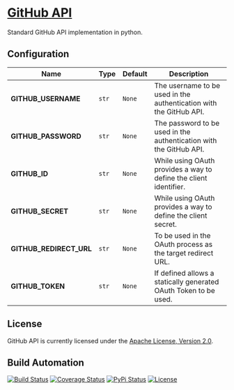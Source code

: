 # [GitHub API](http://github-api.hive.pt)

Standard GitHub API implementation in python.

## Configuration

| Name | Type | Default | Description |
| ----- | ----- | ----- |----- |
| **GITHUB_USERNAME** | `str` | `None` | The username to be used in the authentication with the GitHub API. |
| **GITHUB_PASSWORD** | `str` | `None` | The password to be used in the authentication with the GitHub API. |
| **GITHUB_ID** | `str` | `None` | While using OAuth provides a way to define the client identifier. |
| **GITHUB_SECRET** | `str` | `None` | While using OAuth provides a way to define the client secret. |
| **GITHUB_REDIRECT_URL** | `str` | `None` | To be used in the OAuth process as the target redirect URL. |
| **GITHUB_TOKEN** | `str` | `None` | If defined allows a statically generated OAuth Token to be used. |

## License

GitHub API is currently licensed under the [Apache License, Version 2.0](http://www.apache.org/licenses/).

## Build Automation

[![Build Status](https://travis-ci.org/hivesolutions/github_api.svg?branch=master)](https://travis-ci.org/hivesolutions/github_api)
[![Coverage Status](https://coveralls.io/repos/hivesolutions/github_api/badge.svg?branch=master)](https://coveralls.io/r/hivesolutions/github_api?branch=master)
[![PyPi Status](https://img.shields.io/pypi/v/github_api_python.svg)](https://pypi.python.org/pypi/github_api_python)
[![License](https://img.shields.io/badge/license-Apache%202.0-blue.svg)](https://www.apache.org/licenses/)
